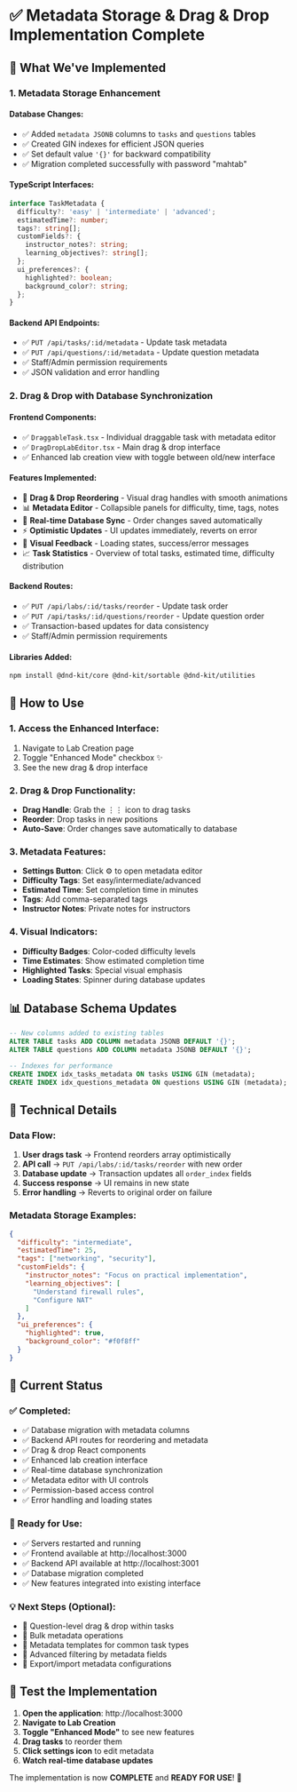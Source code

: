 # ✅ Metadata Storage & Drag & Drop Implementation Complete

## 🎯 **What We've Implemented**

### **1. Metadata Storage Enhancement**

#### **Database Changes:**
- ✅ Added `metadata JSONB` columns to `tasks` and `questions` tables
- ✅ Created GIN indexes for efficient JSON queries
- ✅ Set default value `'{}'` for backward compatibility
- ✅ Migration completed successfully with password "mahtab"

#### **TypeScript Interfaces:**
```typescript
interface TaskMetadata {
  difficulty?: 'easy' | 'intermediate' | 'advanced';
  estimatedTime?: number;
  tags?: string[];
  customFields?: {
    instructor_notes?: string;
    learning_objectives?: string[];
  };
  ui_preferences?: {
    highlighted?: boolean;
    background_color?: string;
  };
}
```

#### **Backend API Endpoints:**
- ✅ `PUT /api/tasks/:id/metadata` - Update task metadata
- ✅ `PUT /api/questions/:id/metadata` - Update question metadata
- ✅ Staff/Admin permission requirements
- ✅ JSON validation and error handling

### **2. Drag & Drop with Database Synchronization**

#### **Frontend Components:**
- ✅ `DraggableTask.tsx` - Individual draggable task with metadata editor
- ✅ `DragDropLabEditor.tsx` - Main drag & drop interface
- ✅ Enhanced lab creation view with toggle between old/new interface

#### **Features Implemented:**
- 🎯 **Drag & Drop Reordering** - Visual drag handles with smooth animations
- 📊 **Metadata Editor** - Collapsible panels for difficulty, time, tags, notes
- 🔄 **Real-time Database Sync** - Order changes saved automatically
- ⚡ **Optimistic Updates** - UI updates immediately, reverts on error
- 🎨 **Visual Feedback** - Loading states, success/error messages
- 📈 **Task Statistics** - Overview of total tasks, estimated time, difficulty distribution

#### **Backend Routes:**
- ✅ `PUT /api/labs/:id/tasks/reorder` - Update task order
- ✅ `PUT /api/tasks/:id/questions/reorder` - Update question order
- ✅ Transaction-based updates for data consistency
- ✅ Staff/Admin permission requirements

#### **Libraries Added:**
```bash
npm install @dnd-kit/core @dnd-kit/sortable @dnd-kit/utilities
```

## 🚀 **How to Use**

### **1. Access the Enhanced Interface:**
1. Navigate to Lab Creation page
2. Toggle "Enhanced Mode" checkbox ✨
3. See the new drag & drop interface

### **2. Drag & Drop Functionality:**
- **Drag Handle**: Grab the ⋮⋮ icon to drag tasks
- **Reorder**: Drop tasks in new positions
- **Auto-Save**: Order changes save automatically to database

### **3. Metadata Features:**
- **Settings Button**: Click ⚙️ to open metadata editor
- **Difficulty Tags**: Set easy/intermediate/advanced
- **Estimated Time**: Set completion time in minutes
- **Tags**: Add comma-separated tags
- **Instructor Notes**: Private notes for instructors

### **4. Visual Indicators:**
- **Difficulty Badges**: Color-coded difficulty levels
- **Time Estimates**: Show estimated completion time
- **Highlighted Tasks**: Special visual emphasis
- **Loading States**: Spinner during database updates

## 📊 **Database Schema Updates**

```sql
-- New columns added to existing tables
ALTER TABLE tasks ADD COLUMN metadata JSONB DEFAULT '{}';
ALTER TABLE questions ADD COLUMN metadata JSONB DEFAULT '{}';

-- Indexes for performance
CREATE INDEX idx_tasks_metadata ON tasks USING GIN (metadata);
CREATE INDEX idx_questions_metadata ON questions USING GIN (metadata);
```

## 🔧 **Technical Details**

### **Data Flow:**
1. **User drags task** → Frontend reorders array optimistically
2. **API call** → `PUT /api/labs/:id/tasks/reorder` with new order
3. **Database update** → Transaction updates all `order_index` fields
4. **Success response** → UI remains in new state
5. **Error handling** → Reverts to original order on failure

### **Metadata Storage Examples:**
```json
{
  "difficulty": "intermediate",
  "estimatedTime": 25,
  "tags": ["networking", "security"],
  "customFields": {
    "instructor_notes": "Focus on practical implementation",
    "learning_objectives": [
      "Understand firewall rules",
      "Configure NAT"
    ]
  },
  "ui_preferences": {
    "highlighted": true,
    "background_color": "#f0f8ff"
  }
}
```

## 🎉 **Current Status**

### **✅ Completed:**
- ✅ Database migration with metadata columns
- ✅ Backend API routes for reordering and metadata
- ✅ Drag & drop React components
- ✅ Enhanced lab creation interface
- ✅ Real-time database synchronization
- ✅ Metadata editor with UI controls
- ✅ Permission-based access control
- ✅ Error handling and loading states

### **🚀 Ready for Use:**
- ✅ Servers restarted and running
- ✅ Frontend available at http://localhost:3000
- ✅ Backend API available at http://localhost:3001
- ✅ Database migration completed
- ✅ New features integrated into existing interface

### **💡 Next Steps (Optional):**
- 🔮 Question-level drag & drop within tasks
- 🔮 Bulk metadata operations
- 🔮 Metadata templates for common task types
- 🔮 Advanced filtering by metadata fields
- 🔮 Export/import metadata configurations

## 🎯 **Test the Implementation**

1. **Open the application**: http://localhost:3000
2. **Navigate to Lab Creation**
3. **Toggle "Enhanced Mode"** to see new features
4. **Drag tasks** to reorder them
5. **Click settings icon** to edit metadata
6. **Watch real-time database updates**

The implementation is now **COMPLETE** and **READY FOR USE**! 🎉
